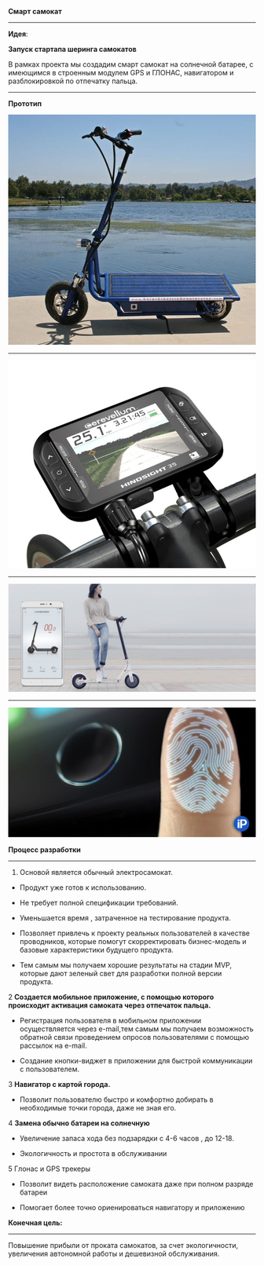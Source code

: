 **Смарт самокат**
****

**Идея**:

**Запуск стартапа шеринга самокатов**

В рамках проекта мы создадим смарт самокат на солнечной батарее, с имеющимся в строенным модулем GPS и ГЛОНАС, навигатором и разблокировкой по отпечатку пальца.

****
**Прототип**

![Getting Started](./solar-electric-scooter.jpg)
****
![Getting Started](./860.jpeg)
****
![Getting Started](%D0%91%D0%B5%D0%B7%20%D0%B8%D0%BC%D0%B5%D1%86%D0%BD%D0%B8-1.jpg)
****
![Getting Started](fbimg.jfif)

**Процесс разработки**
****
1. Основой является обычный электросамокат.

+ Продукт уже готов к использованию.

+ Не требует полной спецификации требований.

+ Уменьшается время , затраченное на тестирование продукта.

+ Позволяет привлечь к проекту реальных пользователей в качестве проводников, которые помогут скорректировать бизнес-модель и базовые характеристики будущего продукта.

+ Тем самым мы получаем хорошие результаты на стадии MVP, которые дают зеленый свет для разработки полной версии продукта.

2 **Создается мобильное приложение, с помощью которого происходит активация самоката через отпечаток пальца.**

+ Регистрация пользователя в мобильном приложении осуществляется через е-mail,тем самым мы получаем возможность обратной связи проведением опросов пользователями с помощью рассылок на e-mail.
 
+ Создание кнопки-виджет в приложении для быстрой коммуникации с пользователем.

3 **Навигатор с картой города.**

+ Позволит пользователю быстро и комфортно добирать в необходимые точки города, даже не зная его.

4 **Замена обычно батареи на солнечную**

+ Увеличение запаса хода без подзарядки с 4-6 часов , до 12-18.

+ Экологичность и простота в обслуживании

5 Глонас и GPS трекеры

+ Позволит видеть расположение самоката даже при полном разряде батареи

+ Помогает более точно ориенироваться навигатору и приложению

**Конечная цель:**
****
Повышение прибыли от проката самокатов, за счет экологичности, увеличения автономной работы и дешевизной обслуживания.